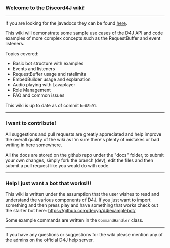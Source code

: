 ### Welcome to the Discord4J wiki!

---

If you are looking for the javadocs they can be found [here](https://jitpack.io/com/github/austinv11/Discord4J/2.9.3/javadoc/).

This wiki will demonstrate some sample use cases of the D4J API and code examples of more complex concepts such as the RequestBuffer and event listeners.

Topics covered:
- Basic bot structure with examples
- Events and listeners
- RequestBuffer usage and ratelimits
- EmbedBuilder usage and explanation
- Audio playing with Lavaplayer
- Role Management
- FAQ and common issues

This wiki is up to date as of commit `bc08b91`.

---

### I want to contribute!

All suggestions and pull requests are greatly appreciated and help improve the overall quality of the wiki as I'm sure there's plenty of mistakes or bad writing in here somewhere.

All the docs are stored on the github repo under the "docs" folder, to submit your own changes, simply fork the branch (dev), edit the files and then submit a pull request like you would do with code.


---

### Help I just want a bot that works!!!

This wiki is written under the assumption that the user wishes to read and understand the various components of D4J. If you just want to import something and then press play and have something that works check out the starter bot here: https://github.com/decyg/d4jexamplebot/

Some example commands are written in the `CommandHandler` class.

---

If you have any questions or suggestions for the wiki please mention any of the admins on the official D4J help server.
